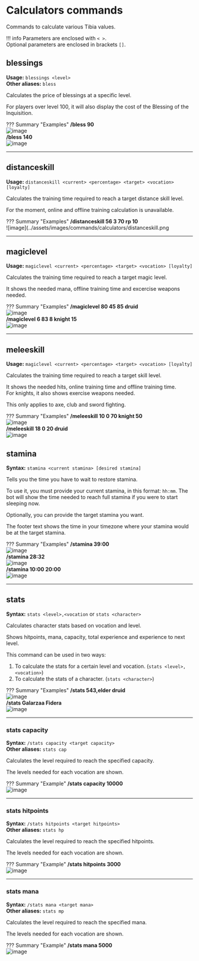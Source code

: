 # Calculators commands
Commands to calculate various Tibia values.

!!! info
    Parameters are enclosed with `< >`.   
    Optional parameters are enclosed in brackets `[]`.
    
## blessings
**Usage:** `blessings <level>`  
**Other aliases:** `bless`

Calculates the price of blessings at a specific level.

For players over level 100, it will also display the cost of the Blessing of the Inquisition.

??? Summary "Examples"
    **/bless 90**  
    ![image](../assets/images/commands/calculators/blessings_1.png)  
    **/bless 140**  
    ![image](../assets/images/commands/calculators/blessings_2.png)

----
## distanceskill
**Usage:** `distanceskill <current> <percentage> <target> <vocation> [loyalty]`  

Calculates the training time required to reach a target distance skill level.

For the moment, online and offline training calculation is unavailable.

??? Summary "Examples"
    **/distanceskill 56 3 70 rp 10**  
    ![image](../assets/images/commands/calculators/distanceskill.png

----
## magiclevel
**Usage:** `magiclevel <current> <percentage> <target> <vocation> [loyalty]`  

Calculates the training time required to reach a target magic level.

It shows the needed mana, offline training time and excercise weapons needed.

??? Summary "Examples"
    **/magiclevel 80 45 85 druid**  
    ![image](../assets/images/commands/calculators/magiclevel_1.png)  
    **/magiclevel 6 83 8 knight 15**  
    ![image](../assets/images/commands/calculators/magiclevel_2.png)

----
## meleeskill
**Usage:** `magiclevel <current> <percentage> <target> <vocation> [loyalty]`  

Calculates the training time required to reach a target skill level.

It shows the needed hits, online training time and offline training time.  
For knights, it also shows exercise weapons needed.

This only applies to axe, club and sword fighting.

??? Summary "Examples"
    **/meleeskill 10 0 70 knight 50**  
    ![image](../assets/images/commands/calculators/meleeskill_1.png)  
    **/meleeskill 18 0 20 druid**  
    ![image](../assets/images/commands/calculators/meleeskill_2.png)

## stamina
**Syntax:** `stamina <current stamina> [desired stamina]`

Tells you the time you have to wait to restore stamina.

To use it, you must provide your current stamina, in this format: `hh:mm`.
The bot will show the time needed to reach full stamina if you were to start sleeping now.

Optionally, you can provide the target stamina you want.

The footer text shows the time in your timezone where your stamina would be at the target stamina.

??? Summary "Examples"
    **/stamina 39:00**  
    ![image](../assets/images/commands/calculators/stamina_1.png)  
    **/stamina 28:32**  
    ![image](../assets/images/commands/calculators/stamina_2.png)  
    **/stamina 10:00 20:00**  
    ![image](../assets/images/commands/calculators/stamina_3.png)

----

## stats
**Syntax:** `stats <level>,<vocation` or `stats <character>`

Calculates character stats based on vocation and level.

Shows hitpoints, mana, capacity, total experience and experience to next level.

This command can be used in two ways:

1. To calculate the stats for a certain level and vocation. (`stats <level>,<vocation>`)
2. To calculate the stats of a character. (`stats <character>`)

??? Summary "Examples"
    **/stats 543,elder druid**  
    ![image](../assets/images/commands/calculators/stats_1.png)  
    **/stats Galarzaa Fidera**  
    ![image](../assets/images/commands/calculators/stats_2.png)

----

### stats capacity
**Syntax:** `/stats capacity <target capacity>`  
**Other aliases:** `stats cap`

Calculates the level required to reach the specified capacity.

The levels needed for each vocation are shown.

??? Summary "Example"
    **/stats capacity 10000**    
    ![image](../assets/images/commands/calculators/stats_capacity.png)

----

### stats hitpoints
**Syntax:** `/stats hitpoints <target hitpoints>`  
**Other aliases:** `stats hp`

Calculates the level required to reach the specified hitpoints.

The levels needed for each vocation are shown.

??? Summary "Example"
    **/stats hitpoints 3000**    
    ![image](../assets/images/commands/calculators/stats_hitpoints.png)

----

### stats mana
**Syntax:** `/stats mana <target mana>`  
**Other aliases:** `stats mp`

Calculates the level required to reach the specified mana.

The levels needed for each vocation are shown.

??? Summary "Example"
    **/stats mana 5000**    
    ![image](../assets/images/commands/calculators/stats_mana.png)  